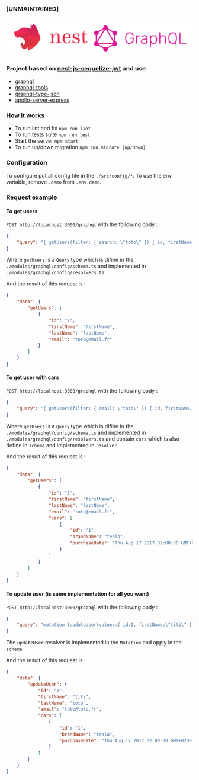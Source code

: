 ### [UNMAINTAINED]

![Nest](assets/logo.png)

### Project based on [nest-js-sequelize-jwt](https://github.com/adrien2p/nest-js-sequelize-jwt) and use

- [graphql](http://graphql.org/)
- [graphql-tools](https://github.com/apollographql/graphql-tools)
- [graphql-type-json](https://github.com/taion/graphql-type-json)
- [apollo-server-express](apollo-server-express)

### How it works
 
- To run lint and fix `npm run lint`
- To run tests suite `npm run test`
- Start the server `npm start`
- To run up/down migration `npm run migrate {up/down}`

### Configuration

To configure put all config file in the `./src/config/*`.
To use the env variable, remove `.demo` from `.env.demo`.

### Request example

#### To get users
`POST http://localhost:3000/graphql` with the following body :
```json
{
    "query": "{ getUsers(filter: { search: \"toto\" }) { id, firstName, lastName, email }}"
}
```

Where `getUsers` is a `Query` type which is difine in the `./modules/graphql/config/schema.ts` and implemented in `./modules/graphql/config/resolvers.ts`

And the result of this request is :
```json
{
    "data": {
        "getUsers": [
            {
                "id": "1",
                "firstName": "firstName",
                "lastName": "lastName",
                "email": "toto@email.fr"
            }
        ]
    }
}
``` 

#### To get user with cars
`POST http://localhost:3000/graphql` with the following body :
```json
{
    "query": "{ getUsers(filter: { email: \"toto\" }) { id, firstName, lastName, email, cars {id, brandName, purchaseDate }}}"
}
```

Where `getUsers` is a `Query` type which is difine in the `./modules/graphql/config/schema.ts` and implemented in `./modules/graphql/config/resolvers.ts`
and contain `cars` which is also define in `schema` and implemented in `resolver`

And the result of this request is :
```json
{
    "data": {
        "getUsers": [
            {
                "id": "1",
                "firstName": "firstName",
                "lastName": "lastName",
                "email": "toto@email.fr",
                "cars": [
                    {
                        "id": "1",
                        "brandName": "tesla",
                        "purchaseDate": "Thu Aug 17 2017 02:00:00 GMT+0200 (CEST)"
                    }
                ]
            }
        ]
    }
}
```

#### To update user (is same implementation for all you want)
`POST http://localhost:3000/graphql` with the following body :
```json
{
    "query": "mutation {updateUser(values:{ id:1, firstName:\"titi\" }){ id, firstName, lastName, email, cars { id, brandName, purchaseDate }}}"
}
```

The `updateUser` resolver is implemented in the `Mutation` and apply in the `schema`

And the result of this request is :
```json
{
    "data": {
        "updateUser": {
            "id": "1",
            "firstName": "titi",
            "lastName": "toto",
            "email": "toto@toto.fr",
            "cars": [
                {
                    "id": "1",
                    "brandName": "tesla",
                    "purchaseDate": "Thu Aug 17 2017 02:00:00 GMT+0200 (CEST)"
                }
            ]
        }
    }
}
``` 
